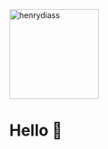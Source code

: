 <img src="https://camo.githubusercontent.com/0a0f23f31c2f7518848e24918353467a28a3f2c9fe023fe0e3e132b418196e14/68747470733a2f2f6d65646961322e67697068792e636f6d2f6d656469612f584f38524d7452614b3733697349743069322f67697068792e6769663f6369643d373930623736313131313138626433313064343363313130313666613362353231353834643537643665363735356237267269643d67697068792e6769662663743d67" alt="henrydiass" width="160" height="160" /> 
<h1>Hello 👋

 </h1>
